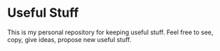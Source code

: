 # Useful Stuff

This is my personal repository for keeping useful stuff.
Feel free to see, copy, give ideas, propose new useful stuff.
